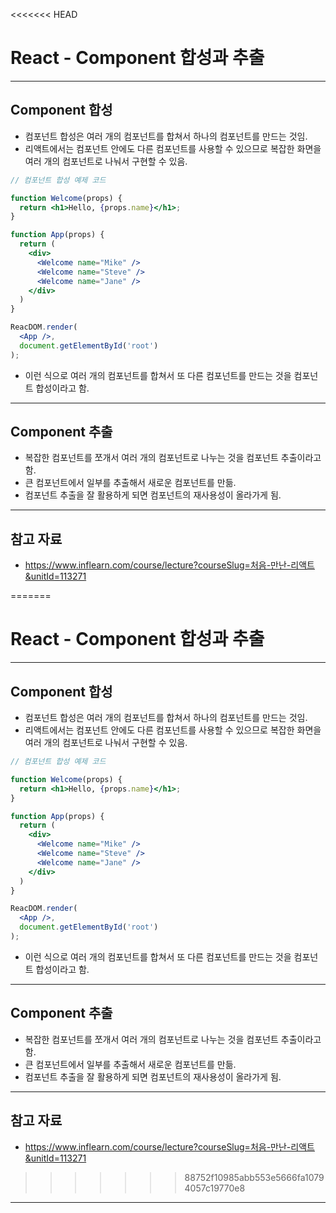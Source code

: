 <<<<<<< HEAD
# React - Component 합성과 추출

------

## Component 합성

- 컴포넌트 합성은 여러 개의 컴포넌트를 합쳐서 하나의 컴포넌트를 만드는 것임.
- 리액트에서는 컴포넌트 안에도 다른 컴포넌트를 사용할 수 있으므로 복잡한 화면을 여러 개의 컴포넌트로 나눠서 구현할 수 있음.

```jsx
// 컴포넌트 합성 예제 코드

function Welcome(props) {
  return <h1>Hello, {props.name}</h1>;
}

function App(props) {
  return (
    <div>
      <Welcome name="Mike" />
      <Welcome name="Steve" />
      <Welcome name="Jane" />
    </div>
  )
}

ReacDOM.render(
  <App />,
  document.getElementById('root')
);
```

- 이런 식으로 여러 개의 컴포넌트를 합쳐서 또 다른 컴포넌트를 만드는 것을 컴포넌트 합성이라고 함.

------

## Component 추출

- 복잡한 컴포넌트를 쪼개서 여러 개의 컴포넌트로 나누는 것을 컴포넌트 추출이라고 함.
- 큰 컴포넌트에서 일부를 추출해서 새로운 컴포넌트를 만듦.
- 컴포넌트 추출을 잘 활용하게 되면 컴포넌트의 재사용성이 올라가게 됨.

------

## 참고 자료

- https://www.inflearn.com/course/lecture?courseSlug=처음-만난-리액트&unitId=113271

=======
# React - Component 합성과 추출

------

## Component 합성

- 컴포넌트 합성은 여러 개의 컴포넌트를 합쳐서 하나의 컴포넌트를 만드는 것임.
- 리액트에서는 컴포넌트 안에도 다른 컴포넌트를 사용할 수 있으므로 복잡한 화면을 여러 개의 컴포넌트로 나눠서 구현할 수 있음.

```jsx
// 컴포넌트 합성 예제 코드

function Welcome(props) {
  return <h1>Hello, {props.name}</h1>;
}

function App(props) {
  return (
    <div>
      <Welcome name="Mike" />
      <Welcome name="Steve" />
      <Welcome name="Jane" />
    </div>
  )
}

ReacDOM.render(
  <App />,
  document.getElementById('root')
);
```

- 이런 식으로 여러 개의 컴포넌트를 합쳐서 또 다른 컴포넌트를 만드는 것을 컴포넌트 합성이라고 함.

------

## Component 추출

- 복잡한 컴포넌트를 쪼개서 여러 개의 컴포넌트로 나누는 것을 컴포넌트 추출이라고 함.
- 큰 컴포넌트에서 일부를 추출해서 새로운 컴포넌트를 만듦.
- 컴포넌트 추출을 잘 활용하게 되면 컴포넌트의 재사용성이 올라가게 됨.

------

## 참고 자료

- https://www.inflearn.com/course/lecture?courseSlug=처음-만난-리액트&unitId=113271

>>>>>>> 88752f10985abb553e5666fa10794057c19770e8
------